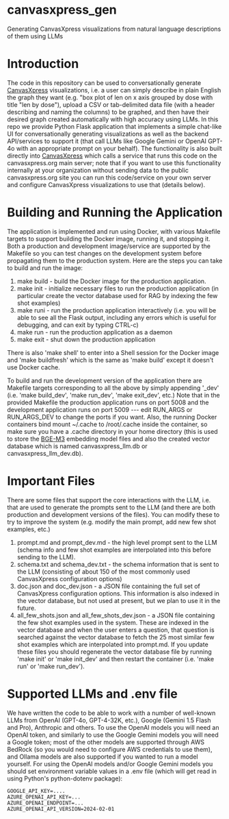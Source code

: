 # canvasxpress_gen
Generating CanvasXpress visualizations from natural language descriptions of them using LLMs

# Introduction

The code in this repository can be used to conversationally generate [CanvasXpress](https://www.canvasxpress.org) visualizations, i.e. a user can simply describe in plain English the graph they want (e.g. "box plot of len on x axis grouped by dose with title "len by dose"), upload a CSV or tab-delimited data file (with a header describing and naming the columns) to be graphed, and then have their desired graph created automatically with high accuracy using LLMs. In this repo we provide Python Flask application that implements a simple chat-like UI for conversationally generating visualizations as well as the backend API/services to support it (that call LLMs like Google Gemini or OpenAI GPT-4o with an appropriate prompt on your behalf). The functionality is also built directly into [CanvasXpress](https://www.canvasxpress.org/llm.html) which calls a service that runs this code on the canvasxpress.org main server; note that if you want to use this functionality internally at your organization without sending data to the public canvasxpress.org site you can run this code/service on your own server and configure CanvasXpress visualizations to use that (details below).

# Building and Running the Application

The application is implemented and run using Docker, with various Makefile targets to support building the Docker image, running it, and stopping it. Both a production and development image/service are supported by the Makefile so you can test changes on the development system before propagating them to the production system. Here are the steps you can take to build and run the image:

1. make build - build the Docker image for the production application.
2. make init - initialize necessary files to run the production application (in particular create the vector database used for RAG by indexing the few shot examples)
3. make runi - run the production application interactively (i.e. you will be able to see all the Flask output, including any errors which is useful for debugging, and can exit by typing CTRL-c)
4. make run - run the production application as a daemon
5. make exit - shut down the production application

There is also 'make shell' to enter into a Shell session for the Docker image and 'make buildfresh' which is the same as 'make build' except it doesn't use Docker cache.

To build and run the development version of the application there are Makefile targets corresponding to all the above by simply appending '_dev' (i.e. 'make build_dev', 'make run_dev', 'make exit_dev', etc.) Note that in the provided Makefile the production application runs on port 5008 and the development application runs on port 5009 --- edit RUN_ARGS or RUN_ARGS_DEV to change the ports if you want. Also, the running Docker containers bind mount ~/.cache to /root/.cache inside the container, so make sure you have a .cache directory in your home directory (this is used to store the [BGE-M3](https://milvus.io/docs/embed-with-bgm-m3.md) embedding model files and also the created vector database which is named canvasxpress_llm.db or canvasxpress_llm_dev.db).

# Important Files

There are some files that support the core interactions with the LLM, i.e. that are used to generate the prompts sent to the LLM (and there are both production and development versions of the files). You can modify these to try to improve the system (e.g. modify the main prompt, add new few shot examples, etc.)

1. prompt.md and prompt_dev.md - the high level prompt sent to the LLM (schema info and few shot examples are interpolated into this before sending to the LLM).
2. schema.txt and schema_dev.txt - the schema information that is sent to the LLM (consisting of about 150 of the most commonly used CanvasXpress configuration options)
3. doc.json and doc_dev.json - a JSON file containing the full set of CanvasXpress configuration options. This information is also indexed in the vector database, but not used at present, but we plan to use it in the future.
4. all_few_shots.json and all_few_shots_dev.json - a JSON file containing the few shot examples used in the system. These are indexed in the vector database and when the user enters a question, that question is searched against the vector database to fetch the 25 most similar few shot examples which are interpolated into prompt.md. If you update these files you should regenerate the vector database file by running 'make init' or 'make init_dev' and then restart the container (i.e. 'make run' or 'make run_dev').

# Supported LLMs and .env file

We have written the code to be able to work with a number of well-known LLMs from OpenAI (GPT-4o, GPT-4-32K, etc.), Google (Gemini 1.5 Flash and Pro), Anthropic and others. To use the OpenAI models you will need an OpenAI token, and similarly to use the Google Gemini models you will need a Google token; most of the other models are supported through AWS BedRock (so you would need to configure AWS credentials to use them), and Ollama models are also supported if you wanted to run a model yourself. For using the OpenAI models and/or Google Gemini models you should set environment variable values in a .env file (which will get read in using Python's python-dotenv package):

    GOOGLE_API_KEY=....
    AZURE_OPENAI_API_KEY=...
    AZURE_OPENAI_ENDPOINT=...
    AZURE_OPENAI_API_VERSION=2024-02-01

